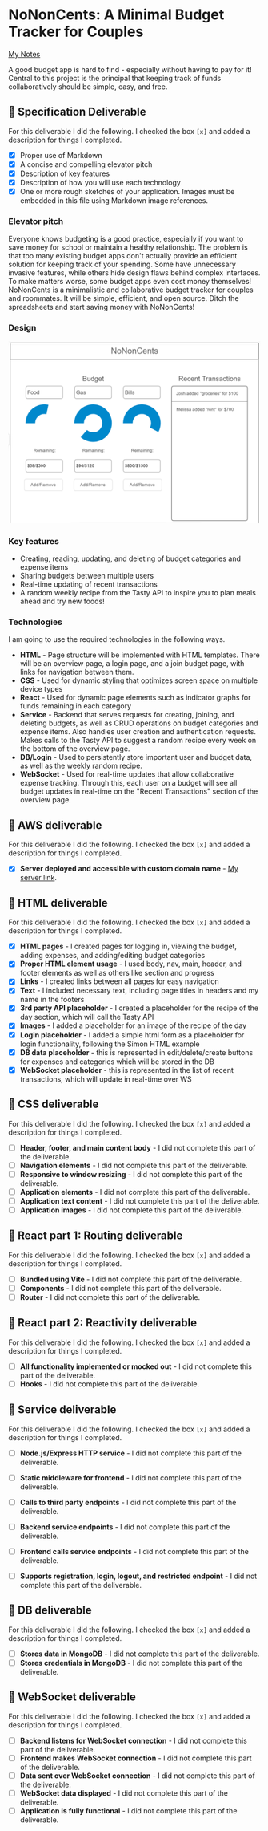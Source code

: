 # NoNonCents: A Minimal Budget Tracker for Couples

[My Notes](notes.md)

A good budget app is hard to find - especially without having to pay for it! Central to this project is the principal that keeping track of funds collaboratively should be simple, easy, and free.

## 🚀 Specification Deliverable

For this deliverable I did the following. I checked the box `[x]` and added a description for things I completed.

- [x] Proper use of Markdown
- [x] A concise and compelling elevator pitch
- [x] Description of key features
- [x] Description of how you will use each technology
- [x] One or more rough sketches of your application. Images must be embedded in this file using Markdown image references.

### Elevator pitch

Everyone knows budgeting is a good practice, especially if you want to save money for school or maintain a healthy relationship. The problem is that too many existing budget apps don't actually provide an efficient solution for keeping track of your spending. Some have unnecessary invasive features, while others hide design flaws behind complex interfaces. To make matters worse, some budget apps even cost money themselves! NoNonCents is a minimalistic and collaborative budget tracker for couples and roommates. It will be simple, efficient, and open source. Ditch the spreadsheets and start saving money with NoNonCents!

### Design

![Design image](designsketch.png)

### Key features

- Creating, reading, updating, and deleting of budget categories and expense items
- Sharing budgets between multiple users
- Real-time updating of recent transactions
- A random weekly recipe from the Tasty API to inspire you to plan meals ahead and try new foods!

### Technologies

I am going to use the required technologies in the following ways.

- **HTML** - Page structure will be implemented with HTML templates. There will be an overview page, a login page, and a join budget page, with links for navigation between them.
- **CSS** - Used for dynamic styling that optimizes screen space on multiple device types
- **React** - Used for dynamic page elements such as indicator graphs for funds remaining in each category
- **Service** - Backend that serves requests for creating, joining, and deleting budgets, as well as CRUD operations on budget categories and expense items. Also handles user creation and authentication requests. Makes calls to the Tasty API to suggest a random recipe every week on the bottom of the overview page.
- **DB/Login** - Used to persistently store important user and budget data, as well as the weekly random recipe.
- **WebSocket** - Used for real-time updates that allow collaborative expense tracking. Through this, each user on a budget will see all budget updates in real-time on the "Recent Transactions" section of the overview page.

## 🚀 AWS deliverable

For this deliverable I did the following. I checked the box `[x]` and added a description for things I completed.

- [x] **Server deployed and accessible with custom domain name** - [My server link](https://echowebprogramming.click).

## 🚀 HTML deliverable

For this deliverable I did the following. I checked the box `[x]` and added a description for things I completed.

- [x] **HTML pages** - I created pages for logging in, viewing the budget, adding expenses, and adding/editing budget categories
- [x] **Proper HTML element usage** - I used body, nav, main, header, and footer elements as well as others like section and progress
- [x] **Links** - I created links between all pages for easy navigation
- [x] **Text** - I included necessary text, including page titles in headers and my name in the footers
- [x] **3rd party API placeholder** - I created a placeholder for the recipe of the day section, which will call the Tasty API
- [x] **Images** - I added a placeholder for an image of the recipe of the day
- [x] **Login placeholder** - I added a simple html form as a placeholder for login functionality, following the Simon HTML example
- [x] **DB data placeholder** - this is represented in edit/delete/create buttons for expenses and categories which will be stored in the DB
- [x] **WebSocket placeholder** - this is represented in the list of recent transactions, which will update in real-time over WS

## 🚀 CSS deliverable

For this deliverable I did the following. I checked the box `[x]` and added a description for things I completed.

- [ ] **Header, footer, and main content body** - I did not complete this part of the deliverable.
- [ ] **Navigation elements** - I did not complete this part of the deliverable.
- [ ] **Responsive to window resizing** - I did not complete this part of the deliverable.
- [ ] **Application elements** - I did not complete this part of the deliverable.
- [ ] **Application text content** - I did not complete this part of the deliverable.
- [ ] **Application images** - I did not complete this part of the deliverable.

## 🚀 React part 1: Routing deliverable

For this deliverable I did the following. I checked the box `[x]` and added a description for things I completed.

- [ ] **Bundled using Vite** - I did not complete this part of the deliverable.
- [ ] **Components** - I did not complete this part of the deliverable.
- [ ] **Router** - I did not complete this part of the deliverable.

## 🚀 React part 2: Reactivity deliverable

For this deliverable I did the following. I checked the box `[x]` and added a description for things I completed.

- [ ] **All functionality implemented or mocked out** - I did not complete this part of the deliverable.
- [ ] **Hooks** - I did not complete this part of the deliverable.

## 🚀 Service deliverable

For this deliverable I did the following. I checked the box `[x]` and added a description for things I completed.

- [ ] **Node.js/Express HTTP service** - I did not complete this part of the deliverable.
- [ ] **Static middleware for frontend** - I did not complete this part of the deliverable.
- [ ] **Calls to third party endpoints** - I did not complete this part of the deliverable.
- [ ] **Backend service endpoints** - I did not complete this part of the deliverable.
- [ ] **Frontend calls service endpoints** - I did not complete this part of the deliverable.
- [ ] **Supports registration, login, logout, and restricted endpoint** - I did not complete this part of the deliverable.


## 🚀 DB deliverable

For this deliverable I did the following. I checked the box `[x]` and added a description for things I completed.

- [ ] **Stores data in MongoDB** - I did not complete this part of the deliverable.
- [ ] **Stores credentials in MongoDB** - I did not complete this part of the deliverable.

## 🚀 WebSocket deliverable

For this deliverable I did the following. I checked the box `[x]` and added a description for things I completed.

- [ ] **Backend listens for WebSocket connection** - I did not complete this part of the deliverable.
- [ ] **Frontend makes WebSocket connection** - I did not complete this part of the deliverable.
- [ ] **Data sent over WebSocket connection** - I did not complete this part of the deliverable.
- [ ] **WebSocket data displayed** - I did not complete this part of the deliverable.
- [ ] **Application is fully functional** - I did not complete this part of the deliverable.
